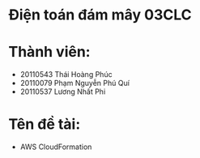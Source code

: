 # Điện toán đám mây 03CLC
# Thành viên: 
  - 20110543 Thái Hoàng Phúc
  - 20110079 Phạm Nguyễn Phú Quí
  - 20110537 Lương Nhất Phi
# Tên đề tài: 
  - AWS CloudFormation

